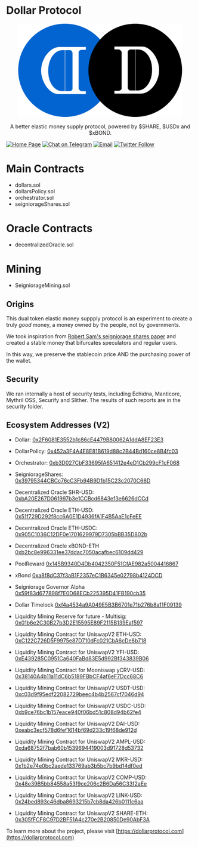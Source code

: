 # Dollar Protocol

<p align="center">
  <img alt="DP Logo" src="./assets/pairNew.svg" width="440">
</p>

<p align="center">
  A better elastic money supply protocol, powered by $SHARE, $USDx and $xBOND.
</p>

[![Home Page](https://img.shields.io/badge/homepage-view-red.svg)](https://dollarprotocol.com/)
[![Chat on Telegram](https://img.shields.io/badge/Chat%20on-Telegram-brightgreen.svg)](https://t.me/dollarprotocol) 
[![Email](https://img.shields.io/badge/send-email-blue.svg)](mailto:info@dollarprotocol.ccom)
[![Twitter Follow](https://img.shields.io/twitter/follow/dollarprotocol?label=follow%20%40dollarprotocol&style=social)](https://twitter.com/dollarprotocol)

# Main Contracts
* dollars.sol
* dollarsPolicy.sol
* orchestrator.sol
* seigniorageShares.sol

# Oracle Contracts
* decentralizedOracle.sol

# Mining
* SeigniorageMining.sol

## Origins
This dual token elastic money suppply protocol is an experiment to create a truly *good* money, a money owned by the people, not by governments.

We took inspiration from [Robert Sam's seigniorage shares paper](https://github.com/rmsams/stablecoins/blob/master/paper.pdf) and created a stable money that bifurcates speculators and regular users.

In this way, we preserve the stablecoin price AND the purchasing power of the wallet.

## Security
We ran internally a host of security tests, including Echidna, Manticore, Mythril OSS, Securify and Slither. The results of such reports are in the security folder.

## Ecosystem Addresses (V2)
* Dollar: [0x2F6081E3552b1c86cE4479B80062A1ddA8EF23E3](http://etherscan.io/address/0x2F6081E3552b1c86cE4479B80062A1ddA8EF23E3)
* DollarPolicy: [0x452a3F4A4E8E81B619d88c2B44Bd160ce8B4fc03](http://etherscan.io/address/0x452a3F4A4E8E81B619d88c2B44Bd160ce8B4fc03)
* Orchestrator: [0xb3D027CbF33695fA651412e4eD1Cb299cF1cF068](http://etherscan.io/address/0xb3D027CbF33695fA651412e4eD1Cb299cF1cF068)
* SeigniorageShares: [0x39795344CBCc76cC3Fb94B9D1b15C23c2070C66D](http://etherscan.io/address/0x39795344CBCc76cC3Fb94B9D1b15C23c2070C66D)
* Decentralized Oracle SHR-USD: [0xbA20E267D061997b3e1CCBcd6843ef3e6626dCCd](http://etherscan.io/address/0xbA20E267D061997b3e1CCBcd6843ef3e6626dCCd)
* Decentralized Oracle ETH-USD: [0x51f729D292f8cc6A0E1D4936fA1F4B5AaE1cFeEE](http://etherscan.io/address/0x51f729D292f8cc6A0E1D4936fA1F4B5AaE1cFeEE)
* Decentralized Oracle ETH-USDC: [0x905C1036C12DF0e1701629979D7305bBB35D802b](http://etherscan.io/address/0x905C1036C12DF0e1701629979D7305bBB35D802b)
* Decentralized Oracle xBOND-ETH [0xb2bc8e996331ee37ddac7050acafbec6109dd429](http://etherscan.io/address/0xb2bc8e996331ee37ddac7050acafbec6109dd429)
* PoolReward [0x145B9340D4Db4042350F51CfAE982a5004416867](http://etherscan.io/address/0x145B9340D4Db4042350F51CfAE982a5004416867)
* xBond [0xa8f8dC37f3aB1F2357eC1B6345e02798b4124DCD](http://etherscan.io/address/0xa8f8dC37f3aB1F2357eC1B6345e02798b4124DCD)
* Seigniorage Governor Alpha [0x59f83d677898f7E0D68ECb225395D41FB190cb35](http://etherscan.io/address/0x59f83d677898f7E0D68ECb225395D41FB190cb35)
* Dollar Timelock [0xf4a4534a9A049E5B3B6701e71b276b8a11F09139](http://etherscan.io/address/0xf4a4534a9A049E5B3B6701e71b276b8a11F09139)

* Liquidity Mining Reserve for future - Multisig: [0x01b6e2C30B27b3D2E15595E89F2115B139Eaf597](http://etherscan.io/address/0x01b6e2C30B27b3D2E15595E89F2115B139Eaf597)

* Liquidity Mining Contract for UniswapV2 ETH-USD: [0xC122C726D5F9975e87D710dFc021CbA6cDe8b718](http://etherscan.io/address/0xC122C726D5F9975e87D710dFc021CbA6cDe8b718)
* Liquidity Mining Contract for UniswapV2 YFI-USD: [0xE439285C0951Ca640FaBd83E5d992Bf343839B06](http://etherscan.io/address/0xE439285C0951Ca640FaBd83E5d992Bf343839B06)
* Liquidity Mining Contract for Mooniswap yCRV-USD: [0x38140A4b11a11dC6b5189FBbCF4af6eF7Dcc68C6](http://etherscan.io/address/0x38140A4b11a11dC6b5189FBbCF4af6eF7Dcc68C6)
* Liquidity Mining Contract for UniswapV2 USDT-USD: [0xc03d9f95edf22082729beec4b4b2567cf7046d94](http://etherscan.io/address/0xc03d9f95edf22082729beec4b4b2567cf7046d94)
* Liquidity Mining Contract for UniswapV2 USDC-USD: [0xb9ce76bc1b157eace940f06bd51c808d94b62fe4](http://etherscan.io/address/0xb9ce76bc1b157eace940f06bd51c808d94b62fe4)
* Liquidity Mining Contract for UniswapV2 DAI-USD: [0xeabc3ecf578d6fef1614bf69d233c19f68de912d](http://etherscan.io/address/0xeabc3ecf578d6fef1614bf69d233c19f68de912d)
* Liquidity Mining Contract for UniswapV2 AMPL-USD: [0xda68752f7bab60b1539694419003d91728d53732](http://etherscan.io/address/0xda68752f7bab60b1539694419003d91728d53732)
* Liquidity Mining Contract for UniswapV2 MKR-USD: [0x1b2e74e0bc2aede133769ab3b5bc7b9bd14df0ed](http://etherscan.io/address/0x1b2e74e0bc2aede133769ab3b5bc7b9bd14df0ed)
* Liquidity Mining Contract for UniswapV2 COMP-USD: [0x48e39B5bb84558a53f9ce206c2B6Da56C33f2aEe](http://etherscan.io/address/0x48e39B5bb84558a53f9ce206c2B6Da56C33f2aEe)
* Liquidity Mining Contract for UniswapV2 LINK-USD: [0x24bed893c46dba8693215b7cb8da426b0111c6aa](http://etherscan.io/address/0x24bed893c46dba8693215b7cb8da426b0111c6aa)
* Liquidity Mining Contract for UniswapV2 SHARE-ETH: [0x305fFCF8C97D2BF51A4c270e2B20850De90AbF3A](http://etherscan.io/address/0x305fFCF8C97D2BF51A4c270e2B20850De90AbF3A)


To learn more about the project, please visit [https://dollarprotocol.com](https://dollarprotocol.com)
